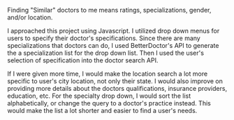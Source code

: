 Finding "Similar" doctors to me means ratings, specializations, gender, and/or location.

I approached this project using Javascript. I utilized drop down menus for users to specify their doctor's specifications. Since there are many specializations that doctors can do, I used BetterDoctor's API to generate the a specialization list for the drop down list. Then I used the user's selection of specification into the doctor search API.

If I were given more time, I would make the location search a lot more specific to user's city location, not only their state. I would also improve on providing more details about the doctors qualifications, insurance providers, education, etc. For the specialty drop down, I would sort the list alphabetically, or change the query to a doctor's practice instead. This would make the list a lot shorter and easier to find a user's needs.
